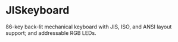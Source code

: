 # JISkeyboard
86-key back-lit mechanical keyboard with JIS, ISO, and ANSI layout support; and addressable RGB LEDs.
